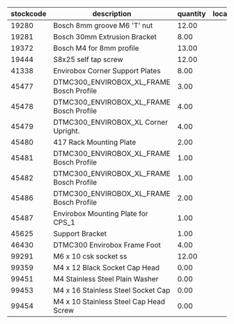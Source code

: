 |stockcode|description|quantity|location|
|---------|-----------|--------|--------|
|19280|Bosch 8mm groove M6 'T' nut|12.00||
|19281|Bosch 30mm Extrusion Bracket|8.00||
|19372|Bosch M4 for 8mm profile|13.00||
|19444|S8x25 self tap screw|12.00||
|41338|Envirobox Corner Support Plates|8.00||
|45477|DTMC300_ENVIROBOX_XL_FRAME Bosch Profile|3.00||
|45478|DTMC300_ENVIROBOX_XL_FRAME Bosch Profile|4.00||
|45479|DTMC300_ENVIROBOX_XL Corner Upright.|4.00||
|45480|417 Rack Mounting Plate|2.00||
|45481|DTMC300_ENVIROBOX_XL_FRAME Bosch Profile|1.00||
|45482|DTMC300_ENVIROBOX_XL_FRAME Bosch Profile|1.00||
|45486|DTMC300_ENVIROBOX_XL_FRAME Bosch Profile|2.00||
|45487|Envirobox Mounting Plate for CPS_1|1.00||
|45625|Support Bracket|1.00||
|46430|DTMC300 Envirobox Frame Foot|4.00||
|99291|M6 x 10 csk socket ss|12.00||
|99359|M4 x 12 Black Socket Cap Head|0.00||
|99451|M4 Stainless Steel Plain Washer|0.00||
|99453|M4 x 16 Stainless Steel Socket Cap|0.00||
|99454|M4 x 10 Stainless Steel Cap Head Screw|0.00||

